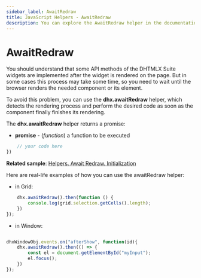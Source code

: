 ```yaml
---
sidebar_label: AwaitRedraw
title: JavaScript Helpers - AwaitRedraw 
description: You can explore the AwaitRedraw helper in the documentation of the DHTMLX JavaScript UI library. Browse developer guides and API reference, try out code examples and live demos, and download a free 30-day evaluation version of DHTMLX Suite.
---
```


# AwaitRedraw

You should understand that some API methods of the DHTMLX Suite widgets are implemented after the widget is rendered on the page. But in some cases this process may take some time, so you need to wait until the browser renders the needed component or its element.

To avoid this problem, you can use the **dhx.awaitRedraw** helper, which detects the rendering process and perform the desired code as soon as the component finally finishes its rendering.

The **dhx.awaitRedraw** helper returns a promise:

- **promise** - (*function*) a function to be executed

```javascript
    // your code here
})
```

**Related sample**: [Helpers. Await Redraw. Initialization](https://snippet.dhtmlx.com/r4ck0smz)

Here are real-life examples of how you can use the awaitRedraw helper:

- in Grid:

```javascript
    dhx.awaitRedraw().then(function () {
        console.log(grid.selection.getCells().length);
    })
});
```

- in Window:

```javascript

dhxWindowObj.events.on("afterShow", function(id){ 
    dhx.awaitRedraw().then(() => {
        const el = document.getElementById("myInput");
        el.focus();
    })                      
});
```